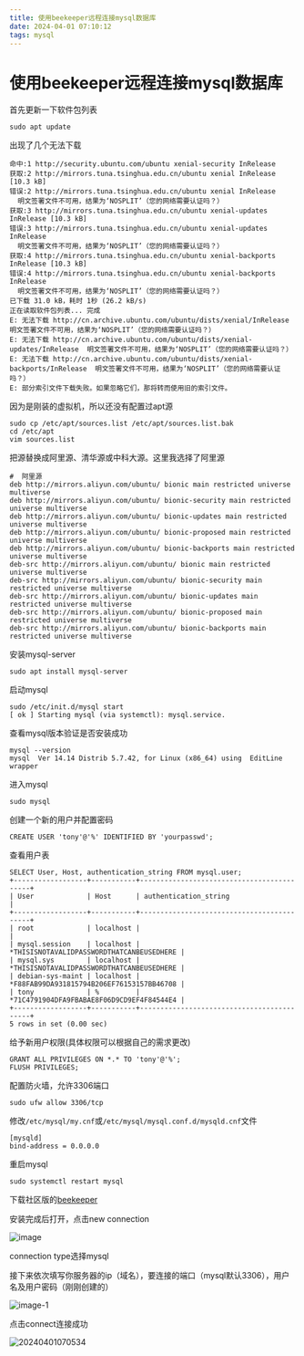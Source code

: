 ```yaml
---
title: 使用beekeeper远程连接mysql数据库
date: 2024-04-01 07:10:12
tags: mysql
---
```


# 使用beekeeper远程连接mysql数据库

首先更新一下软件包列表
```
sudo apt update
```
出现了几个无法下载
```
命中:1 http://security.ubuntu.com/ubuntu xenial-security InRelease
获取:2 http://mirrors.tuna.tsinghua.edu.cn/ubuntu xenial InRelease [10.3 kB]
错误:2 http://mirrors.tuna.tsinghua.edu.cn/ubuntu xenial InRelease
  明文签署文件不可用，结果为‘NOSPLIT’（您的网络需要认证吗？）
获取:3 http://mirrors.tuna.tsinghua.edu.cn/ubuntu xenial-updates InRelease [10.3 kB]
错误:3 http://mirrors.tuna.tsinghua.edu.cn/ubuntu xenial-updates InRelease
  明文签署文件不可用，结果为‘NOSPLIT’（您的网络需要认证吗？）
获取:4 http://mirrors.tuna.tsinghua.edu.cn/ubuntu xenial-backports InRelease [10.3 kB]
错误:4 http://mirrors.tuna.tsinghua.edu.cn/ubuntu xenial-backports InRelease
  明文签署文件不可用，结果为‘NOSPLIT’（您的网络需要认证吗？）
已下载 31.0 kB，耗时 1秒 (26.2 kB/s)
正在读取软件包列表... 完成
E: 无法下载 http://cn.archive.ubuntu.com/ubuntu/dists/xenial/InRelease  明文签署文件不可用，结果为‘NOSPLIT’（您的网络需要认证吗？）
E: 无法下载 http://cn.archive.ubuntu.com/ubuntu/dists/xenial-updates/InRelease  明文签署文件不可用，结果为‘NOSPLIT’（您的网络需要认证吗？）
E: 无法下载 http://cn.archive.ubuntu.com/ubuntu/dists/xenial-backports/InRelease  明文签署文件不可用，结果为‘NOSPLIT’（您的网络需要认证吗？）
E: 部分索引文件下载失败。如果忽略它们，那将转而使用旧的索引文件。
```
因为是刚装的虚拟机，所以还没有配置过apt源
```
sudo cp /etc/apt/sources.list /etc/apt/sources.list.bak
cd /etc/apt
vim sources.list
```
把源替换成阿里源、清华源或中科大源。这里我选择了阿里源
```
#  阿里源
deb http://mirrors.aliyun.com/ubuntu/ bionic main restricted universe multiverse
deb http://mirrors.aliyun.com/ubuntu/ bionic-security main restricted universe multiverse
deb http://mirrors.aliyun.com/ubuntu/ bionic-updates main restricted universe multiverse
deb http://mirrors.aliyun.com/ubuntu/ bionic-proposed main restricted universe multiverse
deb http://mirrors.aliyun.com/ubuntu/ bionic-backports main restricted universe multiverse
deb-src http://mirrors.aliyun.com/ubuntu/ bionic main restricted universe multiverse
deb-src http://mirrors.aliyun.com/ubuntu/ bionic-security main restricted universe multiverse
deb-src http://mirrors.aliyun.com/ubuntu/ bionic-updates main restricted universe multiverse
deb-src http://mirrors.aliyun.com/ubuntu/ bionic-proposed main restricted universe multiverse
deb-src http://mirrors.aliyun.com/ubuntu/ bionic-backports main restricted universe multiverse
```
安装mysql-server
```
sudo apt install mysql-server
```
启动mysql
```
sudo /etc/init.d/mysql start
[ ok ] Starting mysql (via systemctl): mysql.service.
```
查看mysql版本验证是否安装成功
```
mysql --version
mysql  Ver 14.14 Distrib 5.7.42, for Linux (x86_64) using  EditLine wrapper
```
进入mysql
```
sudo mysql
```
创建一个新的用户并配置密码
```
CREATE USER 'tony'@'%' IDENTIFIED BY 'yourpasswd';
```
查看用户表
```
SELECT User, Host, authentication_string FROM mysql.user;
+------------------+-----------+-------------------------------------------+
| User             | Host      | authentication_string                     |
+------------------+-----------+-------------------------------------------+
| root             | localhost |                                           |
| mysql.session    | localhost | *THISISNOTAVALIDPASSWORDTHATCANBEUSEDHERE |
| mysql.sys        | localhost | *THISISNOTAVALIDPASSWORDTHATCANBEUSEDHERE |
| debian-sys-maint | localhost | *F88FAB99DA931815794B206EF76153157BB46708 |
| tony             | %         | *71C4791904DFA9FBABAE8F06D9CD9EF4F84544E4 |
+------------------+-----------+-------------------------------------------+
5 rows in set (0.00 sec)
```
给予新用户权限(具体权限可以根据自己的需求更改)
```
GRANT ALL PRIVILEGES ON *.* TO 'tony'@'%';
FLUSH PRIVILEGES;
```
配置防火墙，允许3306端口
```
sudo ufw allow 3306/tcp
```
修改`/etc/mysql/my.cnf`或`/etc/mysql/mysql.conf.d/mysqld.cnf`文件
```
[mysqld]
bind-address = 0.0.0.0
```
重启mysql
```
sudo systemctl restart mysql
```
下载社区版的[beekeeper](https://github.com/beekeeper-studio/beekeeper-studio/releases)

安装完成后打开，点击new connection

![image](https://s2.loli.net/2024/04/01/jTJO8cdCuRv3PB2.png)

connection type选择mysql

接下来依次填写你服务器的ip（域名），要连接的端口（mysql默认3306），用户名及用户密码（刚刚创建的）

![image-1](https://s2.loli.net/2024/04/01/8lvArm9iFsS4H3q.png)

点击connect连接成功

![20240401070534](https://s2.loli.net/2024/04/01/K6EXShsaJ7WilUp.png)